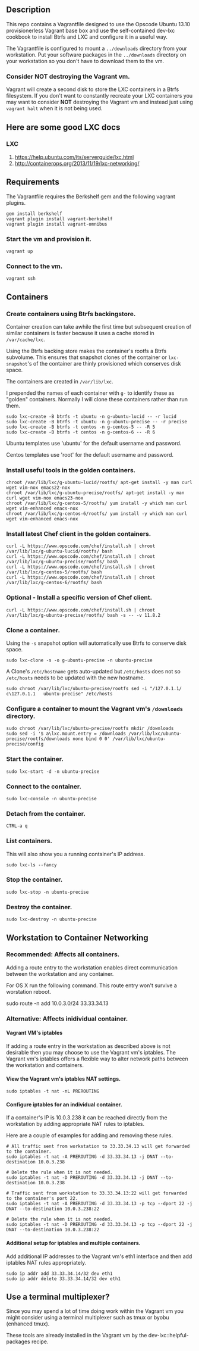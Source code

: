 
## Description

This repo contains a Vagrantfile designed to use the Opscode Ubuntu 13.10
provisionerless Vagrant base box and use the self-contained dev-lxc cookbook
to install Btrfs and LXC and configure it in a useful way.

The Vagrantfile is configured to mount a `../downloads` directory from your
workstation.  Put your software packages in the `../downloads` directory on
your workstation so you don't have to download them to the vm.

### Consider **NOT** destroying the Vagrant vm.

Vagrant will create a second disk to store the LXC containers in a Btrfs
filesystem.  If you don't want to constantly recreate your LXC containers
you may want to consider **NOT** destroying the Vagrant vm and instead just
using `vagrant halt` when it is not being used.

## Here are some good LXC  docs

### LXC

1. https://help.ubuntu.com/lts/serverguide/lxc.html
2. http://containerops.org/2013/11/19/lxc-networking/

## Requirements

The Vagrantfile requires the Berkshelf gem and the following vagrant plugins.

    gem install berkshelf
    vagrant plugin install vagrant-berkshelf
    vagrant plugin install vagrant-omnibus

### Start the vm and provision it.

    vagrant up

### Connect to the vm.

    vagrant ssh

## Containers

### Create containers using Btrfs backingstore.

Container creation can take awhile the first time but subsequent creation of
similar containers is faster because it uses a cache stored in `/var/cache/lxc`.

Using the Btrfs backing store makes the container's rootfs a Btrfs subvolume.
This ensures that snapshot clones of the container or `lxc-snapshot`'s of the
container are thinly provisioned which conserves disk space.

The containers are created in `/var/lib/lxc`.

I prepended the names of each container with `g-` to identify these as "golden"
containers.  Normally I will clone these containers rather than run them.

    sudo lxc-create -B btrfs -t ubuntu -n g-ubuntu-lucid -- -r lucid
    sudo lxc-create -B btrfs -t ubuntu -n g-ubuntu-precise -- -r precise
    sudo lxc-create -B btrfs -t centos -n g-centos-5 -- -R 5
    sudo lxc-create -B btrfs -t centos -n g-centos-6 -- -R 6

Ubuntu templates use 'ubuntu' for the default username and password.

Centos templates use 'root' for the default username and password.

### Install useful tools in the golden containers.

    chroot /var/lib/lxc/g-ubuntu-lucid/rootfs/ apt-get install -y man curl wget vim-nox emacs22-nox
    chroot /var/lib/lxc/g-ubuntu-precise/rootfs/ apt-get install -y man curl wget vim-nox emacs23-nox
    chroot /var/lib/lxc/g-centos-5/rootfs/ yum install -y which man curl wget vim-enhanced emacs-nox
    chroot /var/lib/lxc/g-centos-6/rootfs/ yum install -y which man curl wget vim-enhanced emacs-nox

### Install latest Chef client in the golden containers.

    curl -L https://www.opscode.com/chef/install.sh | chroot /var/lib/lxc/g-ubuntu-lucid/rootfs/ bash
    curl -L https://www.opscode.com/chef/install.sh | chroot /var/lib/lxc/g-ubuntu-precise/rootfs/ bash
    curl -L https://www.opscode.com/chef/install.sh | chroot /var/lib/lxc/g-centos-5/rootfs/ bash
    curl -L https://www.opscode.com/chef/install.sh | chroot /var/lib/lxc/g-centos-6/rootfs/ bash

### Optional - Install a specific version of Chef client.

    curl -L https://www.opscode.com/chef/install.sh | chroot /var/lib/lxc/g-ubuntu-precise/rootfs/ bash -s -- -v 11.8.2
	
### Clone a container.

Using the `-s` snapshot option will automatically use Btrfs to conserve disk space.

    sudo lxc-clone -s -o g-ubuntu-precise -n ubuntu-precise

A Clone's `/etc/hostname` gets auto-updated but `/etc/hosts` does not so
`/etc/hosts` needs to be updated with the new hostname.

    sudo chroot /var/lib/lxc/ubuntu-precise/rootfs sed -i "/127.0.1.1/ c\127.0.1.1   ubuntu-precise" /etc/hosts

### Configure a container to mount the Vagrant vm's `/downloads` directory.

    sudo chroot /var/lib/lxc/ubuntu-precise/rootfs mkdir /downloads
    sudo sed -i '$ a\lxc.mount.entry = /downloads /var/lib/lxc/ubuntu-precise/rootfs/downloads none bind 0 0' /var/lib/lxc/ubuntu-precise/config

### Start the container.

    sudo lxc-start -d -n ubuntu-precise

### Connect to the container.

    sudo lxc-console -n ubuntu-precise

### Detach from the container.

    CTRL-a q

### List containers.

This will also show you a running container's IP address.

    sudo lxc-ls --fancy

### Stop the container.

    sudo lxc-stop -n ubuntu-precise

### Destroy the container.

    sudo lxc-destroy -n ubuntu-precise

## Workstation to Container Networking

### Recommended: Affects all containers.

Adding a route entry to the workstation enables direct communication between
the workstation and any container.

For OS X run the following command. This route entry won't survive a worstation reboot.

sudo route -n add 10.0.3.0/24 33.33.34.13

### Alternative: Affects inidividual container.

#### Vagrant VM's iptables

If adding a route entry in the workstation as described above is not desirable then
you may choose to use the Vagrant vm's iptables.
The Vagrant vm's iptables offers a flexible way to alter network paths between the
workstation and containers.

#### View the Vagrant vm's iptables NAT settings.

    sudo iptables -t nat -nL PREROUTING

#### Configure iptables for an individual container.

If a container's IP is 10.0.3.238 it can be reached directly from the
workstation by adding appropriate NAT rules to iptables.

Here are a couple of examples for adding and removing these rules.

    # All traffic sent from workstation to 33.33.34.13 will get forwarded to the container.
    sudo iptables -t nat -A PREROUTING -d 33.33.34.13 -j DNAT --to-destination 10.0.3.238

    # Delete the rule when it is not needed.
    sudo iptables -t nat -D PREROUTING -d 33.33.34.13 -j DNAT --to-destination 10.0.3.238

    # Traffic sent from workstation to 33.33.34.13:22 will get forwarded to the container's port 22.
    sudo iptables -t nat -A PREROUTING -d 33.33.34.13 -p tcp --dport 22 -j DNAT --to-destination 10.0.3.238:22

    # Delete the rule when it is not needed.
    sudo iptables -t nat -D PREROUTING -d 33.33.34.13 -p tcp --dport 22 -j DNAT --to-destination 10.0.3.238:22

#### Additional setup for iptables and multiple containers.

Add additional IP addresses to the Vagrant vm's eth1 interface and then add
iptables NAT rules appropriately.

    sudo ip addr add 33.33.34.14/32 dev eth1
    sudo ip addr delete 33.33.34.14/32 dev eth1

## Use a terminal multiplexer?

Since you may spend a lot of time doing work within the Vagrant vm you might
consider using a terminal multiplexer such as tmux or byobu (enhanced tmux).

These tools are already installed in the Vagrant vm by the
dev-lxc::helpful-packages recipe.

